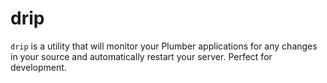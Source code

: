 # drip

`drip` is a utility that will monitor your Plumber applications for any changes in
your source and automatically restart your server. Perfect for development.
